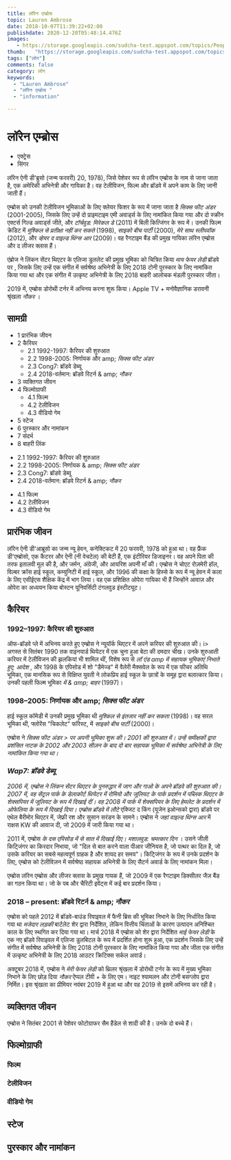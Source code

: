 ```yaml
---
title: लॉरेन एम्ब्रोस 
topic: Lauren Ambrose
date: 2018-10-07T11:39:22+02:00
publishdate: 2020-12-20T05:48:14.476Z
images: 
   - https://storage.googleapis.com/sudcha-test.appspot.com/topics/People/lauren_ambrose/1.jpeg
thumb:   "https://storage.googleapis.com/sudcha-test.appspot.com/topics/People/lauren_ambrose/thumb.jpeg"
tags: ["लोग"]
comments: false
category: लोग
keywords: 
  - "Lauren Ambrose"
  - "लॉरेन एम्ब्रोस "
  - "information"

---
```

<h1> लॉरेन एम्ब्रोस </h1> <p> </p> <ul> <li> एक्ट्रेस </li> <li> सिंगर </li> </ul> <p> लॉरेन ऐनी डी'ब्रुसो (जन्म फरवरी) 20, 1978), जिसे पेशेवर रूप से लॉरेन एम्ब्रोस के नाम से जाना जाता है, एक अमेरिकी अभिनेत्री और गायिका है। वह टेलीविजन, फिल्म और ब्रॉडवे में अपने काम के लिए जानी जाती हैं। </p> <p> एम्ब्रोस को उनकी टेलीविजन भूमिकाओं के लिए क्लेयर फिशर के रूप में जाना जाता है <i> सिक्स फीट अंडर </i> (2001-2005), जिसके लिए उन्हें दो प्राइमटाइम एमी अवार्ड्स के लिए नामांकित किया गया और दो स्क्रीन एक्टर्स गिल्ड अवार्ड्स जीते, और <i> टॉर्चवुड: मिरेकल डे </i> (2011) में बिली कित्जिंगर के रूप में। उनकी फिल्म क्रेडिट में <i> मुश्किल से प्रतीक्षा नहीं कर सकते </i> (1998), <i> साइको बीच पार्टी </i> (2000), <i> मेरे साथ स्लीपवॉक </i> (2012), और <i> व्हेयर द वाइल्ड थिंग्स आर </i> (2009)। वह रैगटाइम बैंड की प्रमुख गायिका लॉरेन एम्ब्रोस और द लीजर क्लास हैं। </p> <p> एंब्रोज ने लिंकन सेंटर थिएटर के एलिजा डुललेट की प्रमुख भूमिका को चित्रित किया <i> माय फेयर लेडी </i> ब्रॉडवे पर , जिसके लिए उन्हें एक संगीत में सर्वश्रेष्ठ अभिनेत्री के लिए 2018 टोनी पुरस्कार के लिए नामांकित किया गया था और एक संगीत में उत्कृष्ट अभिनेत्री के लिए 2018 बाहरी आलोचक मंडली पुरस्कार जीता। </p> <p> 2019 में, एम्ब्रोस डोरोथी टर्नर में अभिनय करना शुरू किया। Apple TV + मनोवैज्ञानिक डरावनी श्रृंखला <i> नौकर </i>। </p> <h2> सामग्री </h2> <ul> <li> 1 प्रारंभिक जीवन </li> <li> 2 कैरियर <ul> <li> 2.1 1992-1997: कैरियर की शुरुआत </li> <li> 2.2 1998-2005: निर्णायक और amp; <i> सिक्स फीट अंडर </i> </li> <li> 2.3 Cong7: ब्रॉडवे डेब्यू </li> <li> 2.4 2018-वर्तमान: ब्रॉडवे रिटर्न & amp; <i> नौकर </i> </li> </ul> </li> <li> 3 व्यक्तिगत जीवन </li> <li> 4 फिल्मोग्राफी <ul> <li> 4.1 फिल्म </li> <li> 4.2 टेलीविजन </li> <li> 4.3 वीडियो गेम </li> </ul> </li> <li> 5 स्टेज </li> <li> 6 पुरस्कार और नामांकन </li> <li> 7 संदर्भ </li> <li> 8 बाहरी लिंक </li> </ul> <ul> <li> 2.1 1992-1997: कैरियर की शुरुआत </li> <li> 2.2 1998-2005: निर्णायक & amp; <i> सिक्स फीट अंडर </i> </li> <li> 2.3 Cong7: ब्रॉडवे डेब्यू </li> <li> 2.4 2018-वर्तमान: ब्रॉडवे रिटर्न & amp; <i> नौकर </i> </li> </ul> <ul> <li> 4.1 फिल्म </li> <li> 4.2 टेलीविजन </li> <li> 4.3 वीडियो गेम </li> </ul > <h2> प्रारंभिक जीवन </h2> <p> लॉरेन ऐनी डी'आब्रूसो का जन्म न्यू हेवन, कनेक्टिकट में 20 फरवरी, 1978 को हुआ था। वह फ्रैंक डी'एम्ब्रोसो, एक कैटरर और ऐनी (नी वेचटेल) की बेटी हैं, एक इंटीरियर डिजाइनर। वह अपने पिता की तरफ इतालवी मूल की है, और जर्मन, अंग्रेजी, और आयरिश अपनी माँ की। एम्ब्रोस ने चोएट रोज़मेरी हॉल, विल्बर क्रॉस हाई स्कूल, कम्युनिटी में हाई स्कूल, और 1996 की कक्षा के हिस्से के रूप में न्यू हेवन में कला के लिए एसीईएस शैक्षिक केंद्र में भाग लिया। वह एक प्रशिक्षित ओपेरा गायिका भी हैं जिन्होंने आवाज़ और ओपेरा का अध्ययन किया बोस्टन यूनिवर्सिटी टंगलवुड इंस्टीट्यूट। </p> <h2> कैरियर </h2> <h3> 1992–1997: कैरियर की शुरुआत </h3> <p> ऑफ-ब्रॉडवे प्ले में अभिनय करते हुए एम्ब्रोस ने न्यूयॉर्क थिएटर में अपने करियर की शुरुआत की। i> अगस्त से सितंबर 1990 तक वाइनयार्ड थियेटर में एक चुना हुआ बेटा </i> की दमदार चीख। उनके शुरुआती करियर में टेलीविजन की झलकियां भी शामिल थीं, विशेष रूप से <i> लॉ एंड amp में सहायक भूमिकाएं निभाते हुए; आदेश </i>, और 1998 के एपिसोड में शो "डैमेज्ड" में वैलेरी मैक्सवेल के रूप में एक फीचर अतिथि भूमिका, एक मानसिक रूप से विक्षिप्त युवती ने लोकप्रिय हाई स्कूल के छात्रों के समूह द्वारा बलात्कार किया। उनकी पहली फिल्म भूमिका <i> में & amp; बाहर </i> (1997)। </p> <h3> 1998–2005: निर्णायक और amp; <i> सिक्स फीट अंडर </i> </h3> <p> हाई स्कूल कॉमेडी में उनकी प्रमुख भूमिका थी <i> मुश्किल से इंतजार नहीं कर सकता </i> (1998)। वह सरल भूमिका थी, फ्लोरेंस "चिकलेट" फॉरेस्ट, में <i> साइको बीच पार्टी </i> (2000)। </p> <p> एम्ब्रोस ने <i> सिक्स फीट अंडर </>> पर अपनी भूमिका शुरू की। 2001 की शुरुआत में। उन्हें समीक्षकों द्वारा प्रशंसित नाटक के 2002 और 2003 सीज़न के बाद दो बार सहायक भूमिका में सर्वश्रेष्ठ अभिनेत्री के लिए नामांकित किया गया था। </p> <h3> Wap7: ब्रॉडवे डेब्यू </h3 <p> 2006 में, एम्ब्रोस ने लिंकन सेंटर थिएटर के पुनरुद्धार में <i> जाग और गाओ </i> के अपने ब्रॉडवे की शुरुआत की। 2007 में, वह सेंट्रल पार्क के डेलाकोर्ट थियेटर में <i> रोमियो और जूलियट </i> के पार्क प्रदर्शन में पब्लिक थिएटर के शेक्सपियर में जूलियट के रूप में दिखाई दीं। वह 2008 में पार्क में शेक्सपियर के लिए <i> हेमलेट </i> के प्रदर्शन में ओफेलिया के रूप में दिखाई दिया। एम्ब्रोस ब्रॉडवे में लौटे </i> एक्जिट द किंग </i> (यूजेन इओन्सको द्वारा) ब्रॉडवे पर एथेल बैरीमोर थिएटर में, जेफ्री रश और सुसान सरंडन के सामने। एम्ब्रोस ने <i> जहां वाइल्ड थिंग्स आर </i> में राक्षस KW की आवाज दी, जो 2009 में जारी किया गया था। </p> <p> 2011 में, एम्ब्रोस <i> के दस एपिसोड में से सात में दिखाई दिए। मशालवुड: चमत्कार दिन </i>। उसने जीली किट्जिंगर का किरदार निभाया, जो "दिल से बात करने वाला पीआर जीनियस है, जो पत्थर का दिल है, जो उसके करियर का सबसे महत्वपूर्ण ग्राहक है और शायद हर समय"। किट्जिंगर के रूप में उनके प्रदर्शन के लिए, एम्ब्रोस को टेलीविज़न में सर्वश्रेष्ठ सहायक अभिनेत्री के लिए सैटर्न अवार्ड के लिए नामांकन मिला। </p> <p> एम्ब्रोस लॉरेन एम्ब्रोस और लीजर क्लास के प्रमुख गायक हैं, जो 2009 में एक रैगटाइम डिक्सीलर जैज़ बैंड का गठन किया था। जो के पब और चैरिटी इवेंट्स में कई बार प्रदर्शन किया। </p> <h3> 2018 – present: ब्रॉडवे रिटर्न & amp; <I> नौकर </i> </h3> <p> एम्ब्रोस को पहले 2012 में ब्रॉडवे-बाउंड रिवाइवल में फैनी ब्रिस की भूमिका निभाने के लिए निर्धारित किया गया था <i> मजेदार लड़की </i> बार्टलेट शेर द्वारा निर्देशित, लेकिन वित्तीय चिंताओं के कारण उत्पादन अनिश्चित काल के लिए स्थगित कर दिया गया था। मार्च 2018 में एम्ब्रोस को शेर द्वारा निर्देशित <i> माई फेयर लेडी </i> के एक नए ब्रॉडवे रिवाइवल में एलिजा डुलबिटल के रूप में प्रदर्शित होना शुरू हुआ, एक प्रदर्शन जिसके लिए उन्हें संगीत में सर्वश्रेष्ठ अभिनेत्री के लिए 2018 टोनी पुरस्कार के लिए नामांकित किया गया और जीता एक संगीत में उत्कृष्ट अभिनेत्री के लिए 2018 आउटर क्रिटिक्स सर्कल अवार्ड। </p> <p> अक्टूबर 2018 में, एम्ब्रोस ने <i> मेरी फेयर लेडी </i> को थ्रिलर श्रृंखला में डोरोथी टर्नर के रूप में मुख्य भूमिका निभाने के लिए छोड़ दिया <i > नौकर </i> ऐप्पल टीवी + के लिए एम। नाइट श्यामलन और टोनी बसग्लोप द्वारा निर्मित। इस श्रृंखला का प्रीमियर नवंबर 2019 में हुआ था और वह 2019 से इसमें अभिनय कर रही है। </p> <h2> व्यक्तिगत जीवन </h2> <p> एम्ब्रोस ने सितंबर 2001 से पेशेवर फोटोग्राफर सैम हैंडेल से शादी की है। उनके दो बच्चे हैं। </p> <h2> फिल्मोग्राफी </h2> <h3> फिल्म </h3> <h3> टेलीविजन </h3> <h3> वीडियो गेम </h3> <h2> स्टेज </h2> <h2> पुरस्कार और नामांकन </h2> 